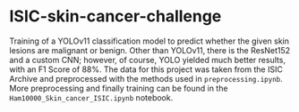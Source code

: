 # ISIC-skin-cancer-challenge
Training of a YOLOv11 classification model to predict whether the given skin lesions are malignant or benign. 
Other than YOLOv11, there is the ResNet152 and a custom CNN; however, of course, YOLO yielded much better results, with an F1 Score of 88%.
The data for this project was taken from the ISIC Archive and preprocessed with the methods used in `preprocessing.ipynb`. 
More preprocessing and finally training can be found in the `Ham10000_Skin_cancer_ISIC.ipynb` notebook.
